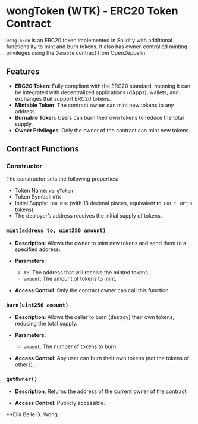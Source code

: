 # wongToken (WTK) - ERC20 Token Contract

`wongToken` is an ERC20 token implemented in Solidity with additional functionality to mint and burn tokens. It also has owner-controlled minting privileges using the `Ownable` contract from OpenZeppelin.

## Features

- **ERC20 Token**: Fully compliant with the ERC20 standard, meaning it can be integrated with decentralized applications (dApps), wallets, and exchanges that support ERC20 tokens.
- **Mintable Token**: The contract owner can mint new tokens to any address.
- **Burnable Token**: Users can burn their own tokens to reduce the total supply.
- **Owner Privileges**: Only the owner of the contract can mint new tokens.

## Contract Functions

### Constructor

The constructor sets the following properties:
- Token Name: `wongToken`
- Token Symbol: `WTK`
- Initial Supply: `100 WTK` (with 18 decimal places, equivalent to `100 * 10^18` tokens)
- The deployer’s address receives the initial supply of tokens.

### `mint(address to, uint256 amount)`

- **Description**: Allows the owner to mint new tokens and send them to a specified address.
- **Parameters**:
  - `to`: The address that will receive the minted tokens.
  - `amount`: The amount of tokens to mint.

- **Access Control**: Only the contract owner can call this function.

### `burn(uint256 amount)`

- **Description**: Allows the caller to burn (destroy) their own tokens, reducing the total supply.
- **Parameters**:
  - `amount`: The number of tokens to burn.
  
- **Access Control**: Any user can burn their own tokens (not the tokens of others).

### `getOwner()`

- **Description**: Returns the address of the current owner of the contract.
  
- **Access Control**: Publicly accessible.

**Ella Belle G. Wong
